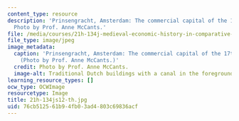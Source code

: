 ```yaml
---
content_type: resource
description: 'Prinsengracht, Amsterdam: The commercial capital of the 17th century.
  Photo by Prof. Anne McCants.'
file: /media/courses/21h-134j-medieval-economic-history-in-comparative-perspective-spring-2012/76cb512561b94fb03ad4803c69836acf_21h-134js12-th.jpg
file_type: image/jpeg
image_metadata:
  caption: 'Prinsengracht, Amsterdam: The commercial capital of the 17th century.
    (Photo by Prof. Anne McCants.)'
  credit: Photo by Prof. Anne McCants.
  image-alt: Traditional Dutch buildings with a canal in the foreground.
learning_resource_types: []
ocw_type: OCWImage
resourcetype: Image
title: 21h-134js12-th.jpg
uid: 76cb5125-61b9-4fb0-3ad4-803c69836acf
---
```

